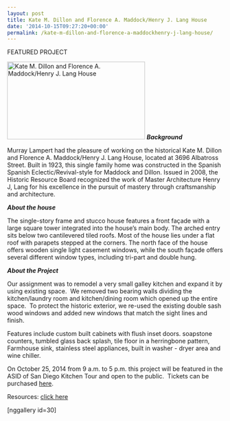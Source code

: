 ```yaml
---
layout: post
title: Kate M. Dillon and Florence A. Maddock/Henry J. Lang House
date: '2014-10-15T09:27:20+00:00'
permalink: /kate-m-dillon-and-florence-a-maddockhenry-j-lang-house/
---
```

<div class="featuredp">FEATURED PROJECT</div>

<img class="wp-image-2432   alignright" alt="Kate M. Dillon and Florence A. Maddock/Henry J. Lang House" src="http://www.murraylampert.com/wp-content/uploads/HistoricPlaque.jpg" width="321" height="181" /> <strong><em>Background</em></strong>

Murray Lampert had the pleasure of working on the historical Kate M. Dillon and Florence A. Maddock/Henry J. Lang House, located at 3696 Albatross Street. Built in 1923, this single family home was constructed in the Spanish Spanish Eclectic/Revival-style for Maddock and Dillon. Issued in 2008, the Historic Resource Board recognized the work of Master Architecture Henry J, Lang for his excellence in the pursuit of mastery through craftsmanship and architecture.

<strong><em>About the house</em></strong>

The single-story frame and stucco house features a front façade with a large square tower integrated into the house’s main body. The arched entry sits below two cantilevered tiled roofs. Most of the house lies under a flat roof with parapets stepped at the corners. The north face of the house offers wooden single light casement windows, while the south façade offers several different window types, including tri-part and double hung.

<strong><em>About the Project</em></strong>

Our assignment was to remodel a very small galley kitchen and expand it by using existing space.  We removed two bearing walls dividing the kitchen/laundry room and kitchen/dining room which opened up the entire space.  To protect the historic exterior, we re-used the existing double sash wood windows and added new windows that match the sight lines and finish.

Features include custom built cabinets with flush inset doors. soapstone counters, tumbled glass back splash, tile floor in a herringbone pattern, Farmhouse sink, stainless steel appliances, built in washer - dryer area and wine chiller.

On October 25, 2014 from 9 a.m. to 5 p.m. this project will be featured in the ASID of San Diego Kitchen Tour and open to the public.  Tickets can be purchased <a href="http://www.brownpapertickets.com/event/861803" target="_blank">here</a>.

Resources: <a href="http://www.sandiego.gov/planning/programs/historical/pdf/reports/hrb08062mtng080925.pdf" target="_blank">click here</a>

[nggallery id=30]
